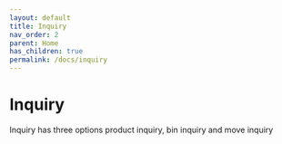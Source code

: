 ```yaml
---
layout: default
title: Inquiry
nav_order: 2
parent: Home
has_children: true
permalink: /docs/inquiry
---
```


# Inquiry

Inquiry has three options product inquiry, bin inquiry and move inquiry
